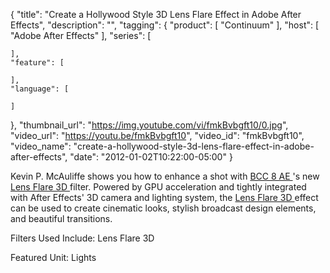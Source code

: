 {
  "title": "Create a Hollywood Style 3D Lens Flare Effect in Adobe After Effects",
  "description": "",
  "tagging": {
    "product": [
      "Continuum"
    ],
    "host": [
      "Adobe After Effects"
    ],
    "series": [

    ],
    "feature": [

    ],
    "language": [

    ]
  },
  "thumbnail_url": "https://img.youtube.com/vi/fmkBvbgft10/0.jpg",
  "video_url": "https://youtu.be/fmkBvbgft10",
  "video_id": "fmkBvbgft10",
  "video_name": "create-a-hollywood-style-3d-lens-flare-effect-in-adobe-after-effects",
  "date": "2012-01-02T10:22:00-05:00"
}

Kevin P. McAuliffe shows you how to enhance a shot with [ BCC 8 AE ](/products/continuum/) 's new [ Lens Flare 3D ](/products/continuum-units/lights/) filter. Powered by GPU acceleration and tightly integrated with After Effects' 3D camera and lighting system, the [ Lens Flare 3D ](/products/continuum-units/lights/) effect can be used to create cinematic looks, stylish broadcast design elements, and beautiful transitions.

Filters Used Include: Lens Flare 3D

Featured Unit: Lights


